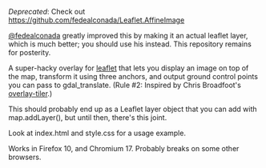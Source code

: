 *Deprecated*: Check out https://github.com/fedealconada/Leaflet.AffineImage

[@fedealconada][3] greatly improved this by making it an actual leaflet layer,
which is much better; you should use his instead.  This repository remains
for posterity.

A super-hacky overlay for [leaflet][1] that lets you display an image on top of
the map, transform it using three anchors, and output ground control points
you can pass to gdal_translate.  (Rule #2: Inspired by Chris Broadfoot's 
[overlay-tiler][2].)
      
This should probably end up as a Leaflet layer object that you can add with
map.addLayer(), but until then, there's this joint.

[1]: http://leaflet.cloudmade.com/
[2]: http://code.google.com/p/overlay-tiler/
[3]: https://github.com/fedealconada

Look at index.html and style.css for a usage example.

Works in Firefox 10, and Chromium 17.  Probably breaks on some other browsers.
